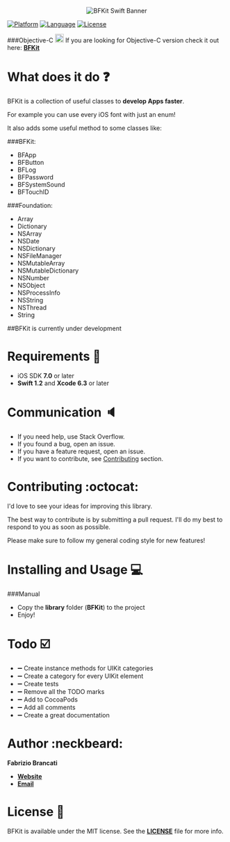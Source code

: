 <p align="center"><img src="http://github.fabriziobrancati.com/bfkit/resources/banner-swift.png" alt="BFKit Swift Banner"></p>

[![Platform](https://img.shields.io/badge/platform-iOS-000000.svg)](http://cocoadocs.org/docsets/BFKit)
[![Language](https://img.shields.io/badge/language-Swift-orange.svg)](https://developer.apple.com/swift/)
[![License](https://img.shields.io/badge/license-MIT%20License-lightgrey.svg)](https://github.com/FabrizioBrancati/BBFKit-Swift/blob/master/LICENSE)

###Objective-C <img src="http://github.fabriziobrancati.com/bfkit/resources/objc-icon.png" height="20" width="20">
If you are looking for Objective-C version check it out here: **[BFKit](https://github.com/FabrizioBrancati/BFKit)**

What does it do :question:
==========================
BFKit is a collection of useful classes to **develop Apps faster**.

For example you can use every iOS font with just an enum!

It also adds some useful method to some classes like:

###BFKit:
- BFApp
- BFButton
- BFLog
- BFPassword
- BFSystemSound
- BFTouchID

###Foundation:
- Array
- Dictionary
- NSArray
- NSDate
- NSDictionary
- NSFileManager
- NSMutableArray
- NSMutableDictionary
- NSNumber
- NSObject
- NSProcessInfo
- NSString
- NSThread
- String

##BFKit is currently under development

Requirements :iphone:
=====================
- iOS SDK **7.0** or later
- **Swift 1.2** and **Xcode 6.3** or later

Communication :speaker:
=======================
- If you need help, use Stack Overflow.
- If you found a bug, open an issue.
- If you have a feature request, open an issue.
- If you want to contribute, see [Contributing](https://github.com/FabrizioBrancati/BFKit-Swift#contributing-octocat) section.

Contributing :octocat:
======================
I'd love to see your ideas for improving this library.

The best way to contribute is by submitting a pull request.
I'll do my best to respond to you as soon as possible.

Please make sure to follow my general coding style for new features!

Installing and Usage :computer:
===============================
###Manual
- Copy the **library** folder (**BFKit**) to the project
- Enjoy!

Todo :ballot_box_with_check:
============================
- :heavy_minus_sign: Create instance methods for UIKit categories
- :heavy_minus_sign: Create a category for every UIKit element
- :heavy_minus_sign: Create tests
- :heavy_minus_sign: Remove all the TODO marks
- :heavy_minus_sign: Add to CocoaPods
- :heavy_minus_sign: Add all comments
- :heavy_minus_sign: Create a great documentation

Author :neckbeard:
==================
**Fabrizio Brancati**

- **[Website](http://www.fabriziobrancati.com)**
- **[Email](mailto:fabrizio.brancati@gmail.com)**

License :scroll:
================
BFKit is available under the MIT license. See the **[LICENSE](https://github.com/FabrizioBrancati/BFKit-Swift/blob/master/LICENSE)** file for more info.
